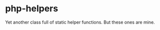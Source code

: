 php-helpers
===========

Yet another class full of static helper functions. But these ones are mine.